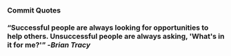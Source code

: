 ### Commit Quotes <br> <br> <q>Successful people are always looking for opportunities to help others. Unsuccessful people are always asking, 'What's in it for me?'</q> -<em>Brian Tracy</em>
